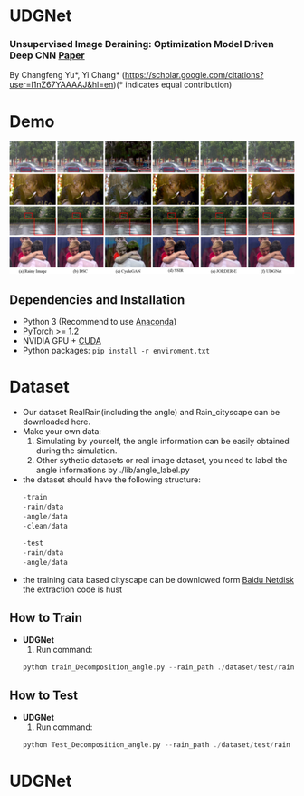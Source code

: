 # UDGNet

### Unsupervised Image Deraining: Optimization Model Driven Deep CNN [Paper](https://owuchangyuo.github.io/files/UDGNet.pdf)
By Changfeng Yu*, Yi Chang* (https://scholar.google.com/citations?user=I1nZ67YAAAAJ&hl=en)(* indicates equal contribution)

# Demo
![Demo](/results/real_result.png)

## Dependencies and Installation

- Python 3 (Recommend to use [Anaconda](https://www.anaconda.com/download/#linux))
- [PyTorch >= 1.2](https://pytorch.org/)
- NVIDIA GPU + [CUDA](https://developer.nvidia.com/cuda-downloads)
- Python packages: `pip install -r enviroment.txt`

# Dataset
- Our dataset RealRain(including the angle) and Rain_cityscape can be downloaded here. 
- Make your own data:
	1. Simulating by yourself, the angle information can be easily obtained during the simulation.
	2. Other sythetic datasets or real image dataset, you need to label the angle informations by ./lib/angle_label.py
- the dataset should have the following structure:
	```c++
	-train
 	-rain/data
 	-angle/data
 	-clean/data
	```  
	```c++
	-test
 	-rain/data
 	-angle/data
	```  
- the training data based cityscape can be downlowed form [Baidu Netdisk](https://pan.baidu.com/s/1fB12bgX03H3LPC27Ta0v2A)
  the extraction code is hust
## How to Train
- **UDGNet**
	1. Run command:
	```c++
	python train_Decomposition_angle.py --rain_path ./dataset/test/rain --angle_path ./data/test/angle --clean_path ./data/test/rain --reset 1
	```

## How to Test
- **UDGNet**
	1. Run command:
	```c++
	python Test_Decomposition_angle.py --rain_path ./dataset/test/rain --angle_path ./data/test/angle --clean_path ./data/test/rain --weight_path ./output/real_model/generator_backup.pth
	```





# UDGNet
